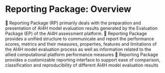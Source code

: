# Reporting Package: Overview
	Reporting Package (RP) primarily deals with the preparation and presentation of AI4H model evaluation results generated by the Evaluation Package (EP) of the AI4H assessment platform.
	Reporting Package provides a unified structure to communicate and report the performance scores, metrics and their measures, properties, features and limitations of the AI4H model evaluation process as well as information related to the allied computational platform performance measures
	Reporting Package provides a customizable reporting interface to support ease of comparison,  classification and reproducibility of different AI4H model evaluation results
